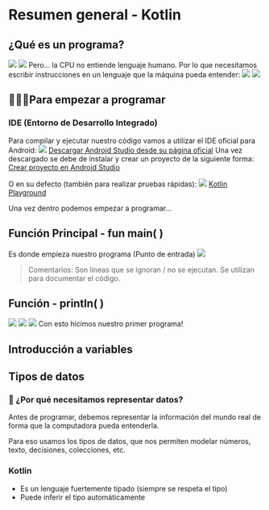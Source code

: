 # Resumen general - Kotlin
## ¿Qué es un programa?
![](Programa-Algoritmo.png)
![](Intercambio%20CPU%20y%20RAM.png)
Pero... la CPU no entiende lenguaje humano. Por lo que necesitamos escribir instrucciones en un lenguaje que la máquina pueda entender:
![](Introducción%20Código%20Binario.png)
![](Introducción%20Kotlin.png)
## 🧑🏻‍💻Para empezar a programar
### IDE (Entorno de Desarrollo Integrado)
Para compilar y ejecutar nuestro código vamos a utilizar el IDE oficial para Android:
![](Android%20Studio.png)
[Descargar Android Studio desde su página oficial](https://developer.android.com/studio?hl=es-419)
Una vez descargado se debe de instalar y crear un proyecto de la siguiente forma:
[Crear proyecto en Android Studio](Crear%20proyecto%20en%20Android%20Studio.md)

O en su defecto (también para realizar pruebas rápidas):
![](Kotlin%20Playground.png)
[Kotlin Playground](https://play.kotlinlang.org/)

Una vez dentro podemos empezar a programar...
## Función Principal - fun main( )
Es donde empieza nuestro programa (Punto de entrada)
![](Punto%20de%20entrada%20al%20programa.png)
> Comentarios: Son líneas que se ignoran / no se ejecutan. Se utilizan para documentar el código. 
## Función - println( )
![](Println.png)
![](Hola%20Mundo.png)
![](Terminal%20Hola%20Mundo.png)
Con esto hicimos nuestro primer programa!
## Introducción a variables
## Tipos de datos
### 🧠 ¿Por qué necesitamos representar datos?
Antes de programar, debemos representar la información del mundo real de forma que la computadora pueda entenderla.

Para eso usamos los tipos de datos, que nos permiten modelar números, texto, decisiones, colecciones, etc.
### Kotlin
- Es un lenguaje fuertemente tipado (siempre se respeta el tipo)
- Puede inferir el tipo automáticamente 
